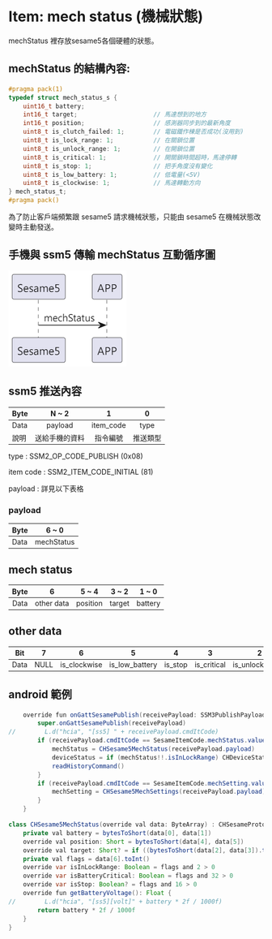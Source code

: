 # Item: mech status (機械狀態)

mechStatus 裡存放sesame5各個硬體的狀態。

## mechStatus 的結構內容:

```c
#pragma pack(1)
typedef struct mech_status_s {
    uint16_t battery;
    int16_t target;                     // 馬達想到的地方
    int16_t position;                   // 感測器同步到的最新角度
    uint8_t is_clutch_failed: 1;        // 電磁鐵作棟是否成功(沒用到)
    uint8_t is_lock_range: 1;           // 在關鎖位置
    uint8_t is_unlock_range: 1;         // 在開鎖位置
    uint8_t is_critical: 1;             // 開關鎖時間超時，馬達停轉
    uint8_t is_stop: 1;                 // 把手角度沒有變化
    uint8_t is_low_battery: 1;          // 低電量(<5V)
    uint8_t is_clockwise: 1;            // 馬達轉動方向
} mech_status_t;
#pragma pack()
```

為了防止客戶端頻繁跟 sesame5 請求機械狀態，只能由 sesame5 在機械狀態改變時主動發送。

## 手機與 ssm5 傳輸 mechStatus 互動循序圖

<p align="left" >
  <img src="../src/mechStatus/SSM5_to_APP.png" alt="" title="">
</p>

## ssm5 推送內容

| Byte |  N ~ 2  |     1     |  0   |
|------|:-------:|:---------:|:----:|
| Data | payload | item_code | type |
| 說明   | 送給手機的資料 |   指令編號    | 推送類型 |

type : SSM2_OP_CODE_PUBLISH (0x08)

item code : SSM2_ITEM_CODE_INITIAL (81)

payload : 詳見以下表格

### payload

| Byte |   6 ~ 0    |
|------|:----------:|
| Data | mechStatus |

## mech status

| Byte |     6      |  5 ~ 4   | 3 ~ 2  |  1 ~ 0  |
|:----:|:----------:|:--------:|:------:|:-------:|
| Data | other data | position | target | battery |

## other data

| Bit  |  7   |      6       |       5        |    4    |      3      |        2        |       1       |        0         |
|:----:|:----:|:------------:|:--------------:|:-------:|:-----------:|:---------------:|:-------------:|:----------------:|
| Data | NULL | is_clockwise | is_low_battery | is_stop | is_critical | is_unlock_range | is_lock_range | is_clutch_failed |

## android 範例

``` java
    override fun onGattSesamePublish(receivePayload: SSM3PublishPayload) {
        super.onGattSesamePublish(receivePayload)
//        L.d("hcia", "[ss5] " + receivePayload.cmdItCode)
        if (receivePayload.cmdItCode == SesameItemCode.mechStatus.value) {
            mechStatus = CHSesame5MechStatus(receivePayload.payload)
            deviceStatus = if (mechStatus!!.isInLockRange) CHDeviceStatus.Locked else CHDeviceStatus.Unlocked
            readHistoryCommand()
        }
        if (receivePayload.cmdItCode == SesameItemCode.mechSetting.value) {
            mechSetting = CHSesame5MechSettings(receivePayload.payload)
        }
    }
```

``` java
class CHSesame5MechStatus(override val data: ByteArray) : CHSesameProtocolMechStatus {
    private val battery = bytesToShort(data[0], data[1])
    override val position: Short = bytesToShort(data[4], data[5])
    override val target: Short? = if ((bytesToShort(data[2], data[3]).toInt() == -32768)) null else bytesToShort(data[2], data[3])
    private val flags = data[6].toInt()
    override var isInLockRange: Boolean = flags and 2 > 0
    override var isBatteryCritical: Boolean = flags and 32 > 0
    override var isStop: Boolean? = flags and 16 > 0
    override fun getBatteryVoltage(): Float {
//        L.d("hcia", "[ss5][volt]" + battery * 2f / 1000f)
        return battery * 2f / 1000f
    }
}
```

